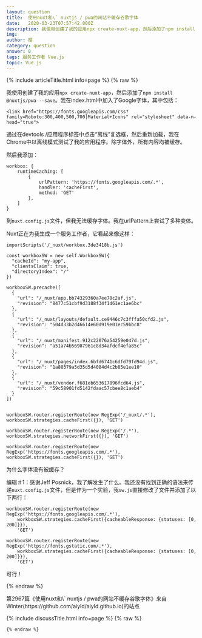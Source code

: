 ```yaml
---
layout: question
title:  使用nuxt和\` nuxtjs / pwa的网站不缓存谷歌字体
date:   2020-03-23T07:57:42.000Z
description: 我使用创建了我的应用npx create-nuxt-app，然后添加了npm install \`nuxtjs/pwa --save。我在index.htm...
img: 
author: 樱
category: question
answer: 0
tags: 服务工作者 Vue.js
topic: Vue.js
---
```

<div class="article-root">
  <div class="article">
    {% include articleTitle.html info=page %}
    {% raw %}
    <div class="article-content"><p><font style="vertical-align: inherit;"><font style="vertical-align: inherit;">我使用创建了我的应用</font></font><code>npx create-nuxt-app</code><font style="vertical-align: inherit;"><font style="vertical-align: inherit;">，然后添加了</font></font><code>npm install @nuxtjs/pwa --save</code><font style="vertical-align: inherit;"><font style="vertical-align: inherit;">。</font><font style="vertical-align: inherit;">我在index.html中加入了Google字体，其中包括：</font></font></p>

<pre><code>&lt;link href="https://fonts.googleapis.com/css?family=Roboto:300,400,500,700|Material+Icons" rel="stylesheet" data-n-head="true"&gt;
</code></pre>

<p><font style="vertical-align: inherit;"><font style="vertical-align: inherit;">通过在devtools /应用程序标签中点击“离线”复选框，然后重新加载，我在Chrome中以离线模式测试了我的应用程序。</font><font style="vertical-align: inherit;">除字体外，所有内容均被缓存。</font></font></p>

<p><font style="vertical-align: inherit;"><font style="vertical-align: inherit;">然后我添加：</font></font></p>

<pre><code>workbox: {<font></font>
    runtimeCaching: [<font></font>
        {<font></font>
            urlPattern: 'https://fonts.googleapis.com/.*',<font></font>
            handler: 'cacheFirst',<font></font>
            method: 'GET'<font></font>
        },<font></font>
    ]<font></font>
}<font></font>
</code></pre>

<p><font style="vertical-align: inherit;"><font style="vertical-align: inherit;">到</font></font><code>nuxt.config.js</code><font style="vertical-align: inherit;"><font style="vertical-align: inherit;">文件，但我无法缓存字体。</font><font style="vertical-align: inherit;">我在urlPattern上尝试了多种变体。</font></font></p>

<p><font style="vertical-align: inherit;"><font style="vertical-align: inherit;">Nuxt正在为我生成一个服务工作者，它看起来像这样：</font></font></p>

<pre><code>importScripts('/_nuxt/workbox.3de3418b.js')<font></font>
<font></font>
const workboxSW = new self.WorkboxSW({<font></font>
  "cacheId": "my-app",<font></font>
  "clientsClaim": true,<font></font>
  "directoryIndex": "/"<font></font>
})<font></font>
<font></font>
workboxSW.precache([<font></font>
  {<font></font>
    "url": "/_nuxt/app.bb74329360a7ee70c2af.js",<font></font>
    "revision": "8477c51cbf9d3188f34f1d61ec1ae6bc"<font></font>
  },<font></font>
  {<font></font>
    "url": "/_nuxt/layouts/default.ce9446c7c3fffa50cfd2.js",<font></font>
    "revision": "504d33b2d46614e60d919e01ec59bbc8"<font></font>
  },<font></font>
  {<font></font>
    "url": "/_nuxt/manifest.912c22076a54259e047d.js",<font></font>
    "revision": "a51a74b56987961c8d34afdcf4efa85c"<font></font>
  },<font></font>
  {<font></font>
    "url": "/_nuxt/pages/index.6bfd6741c6dfd79fd94d.js",<font></font>
    "revision": "1a80379a5d35d5d4084d4c2b85e1ee10"<font></font>
  },<font></font>
  {<font></font>
    "url": "/_nuxt/vendor.f681eb653617896fcd64.js",<font></font>
    "revision": "59c58901fd5142fdaac57cbee8c1aeb4"<font></font>
  }<font></font>
])<font></font>
<font></font>
<font></font>
workboxSW.router.registerRoute(new RegExp('/_nuxt/.*'), workboxSW.strategies.cacheFirst({}), 'GET')<font></font>
<font></font>
workboxSW.router.registerRoute(new RegExp('/.*'), workboxSW.strategies.networkFirst({}), 'GET')<font></font>
<font></font>
workboxSW.router.registerRoute(new RegExp('https://fonts.googleapis.com/.*'), workboxSW.strategies.cacheFirst({}), 'GET')<font></font>
</code></pre>

<p><font style="vertical-align: inherit;"><font style="vertical-align: inherit;">为什么字体没有被缓存？</font></font></p>

<p><font style="vertical-align: inherit;"><font style="vertical-align: inherit;">编辑＃1：感谢Jeff Posnick，我了解发生了什么。</font><font style="vertical-align: inherit;">我还没有找到正确的语法来传递</font></font><code>nuxt.config.js</code><font style="vertical-align: inherit;"><font style="vertical-align: inherit;">文件，但是作为一个实验，我</font></font><code>sw.js</code><font style="vertical-align: inherit;"><font style="vertical-align: inherit;">直接修改</font><font style="vertical-align: inherit;">了</font><font style="vertical-align: inherit;">文件并添加了以下两行：</font></font></p>

<pre><code>workboxSW.router.registerRoute(new RegExp('https://fonts.googleapis.com/.*'),<font></font>
    workboxSW.strategies.cacheFirst({cacheableResponse: {statuses: [0, 200]}}), <font></font>
    'GET')<font></font>
<font></font>
workboxSW.router.registerRoute(new RegExp('https://fonts.gstatic.com/.*'),<font></font>
    workboxSW.strategies.cacheFirst({cacheableResponse: {statuses: [0, 200]}}),<font></font>
    'GET')<font></font>
</code></pre>

<p><font style="vertical-align: inherit;"><font style="vertical-align: inherit;">可行！</font></font></p></div>
    {% endraw %}
  </div>
  <p class="winter_mark">第2967篇《使用nuxt和\` nuxtjs / pwa的网站不缓存谷歌字体》来自Winter(https://github.com/aiyld/aiyld.github.io)的站点</p>
  <div class="discuss-wrapper">
    {% include discussTitle.html info=page %}
    {% raw %}
    
    {% endraw %}
  </div>
<div>
